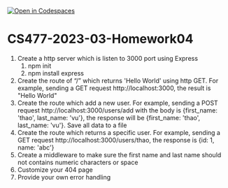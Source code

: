 [![Open in Codespaces](https://classroom.github.com/assets/launch-codespace-f4981d0f882b2a3f0472912d15f9806d57e124e0fc890972558857b51b24a6f9.svg)](https://classroom.github.com/open-in-codespaces?assignment_repo_id=10427866)
# CS477-2023-03-Homework04
1. Create a http server which is listen to 3000 port using Express
   1. npm init
   2. npm install express
2. Create the route of “/” which returns 'Hello World' using http GET. For example, sending a GET request http://localhost:3000, the result is "Hello World"
3. Create the route which add a new user. For example, sending a POST request http://localhost:3000/users/add with the body is {first_name: 'thao', last_name: 'vu'}, the response will be {first_name: 'thao', last_name: 'vu'}. Save all data to a file
4. Create the route which returns a specific user. For example, sending a GET request http://localhost:3000/users/thao, the response is {id: 1, name: 'abc'}
5. Create a middleware to make sure the first name and last name should not contains numeric characters or space
6. Customize your 404 page
7. Provide your own error handling

